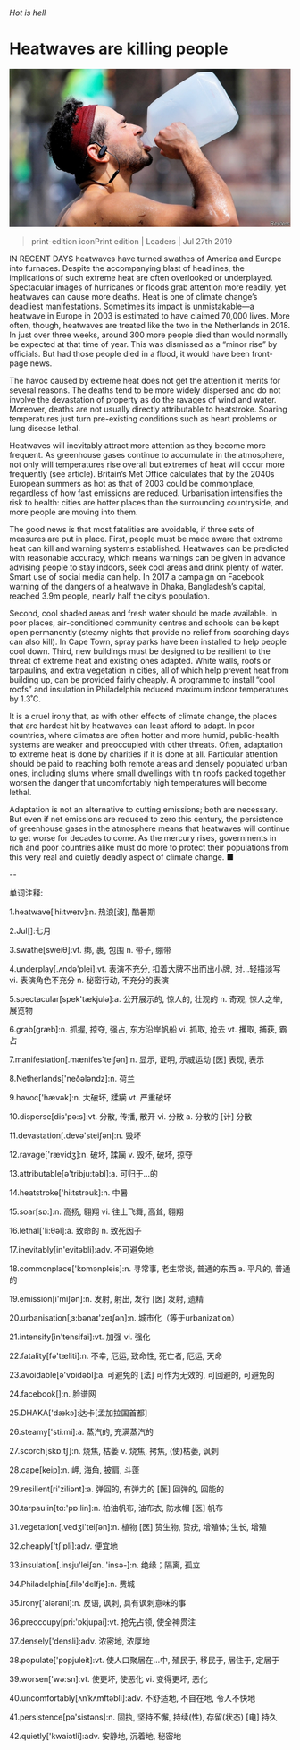###### Hot is hell

# Heatwaves are killing people 

![image](images/20190727_LDP001_0.jpg) 

> print-edition iconPrint edition | Leaders | Jul 27th 2019 

IN RECENT DAYS heatwaves have turned swathes of America and Europe into furnaces. Despite the accompanying blast of headlines, the implications of such extreme heat are often overlooked or underplayed. Spectacular images of hurricanes or floods grab attention more readily, yet heatwaves can cause more deaths. Heat is one of climate change’s deadliest manifestations. Sometimes its impact is unmistakable—a heatwave in Europe in 2003 is estimated to have claimed 70,000 lives. More often, though, heatwaves are treated like the two in the Netherlands in 2018. In just over three weeks, around 300 more people died than would normally be expected at that time of year. This was dismissed as a “minor rise” by officials. But had those people died in a flood, it would have been front-page news. 

The havoc caused by extreme heat does not get the attention it merits for several reasons. The deaths tend to be more widely dispersed and do not involve the devastation of property as do the ravages of wind and water. Moreover, deaths are not usually directly attributable to heatstroke. Soaring temperatures just turn pre-existing conditions such as heart problems or lung disease lethal. 

Heatwaves will inevitably attract more attention as they become more frequent. As greenhouse gases continue to accumulate in the atmosphere, not only will temperatures rise overall but extremes of heat will occur more frequently (see article). Britain’s Met Office calculates that by the 2040s European summers as hot as that of 2003 could be commonplace, regardless of how fast emissions are reduced. Urbanisation intensifies the risk to health: cities are hotter places than the surrounding countryside, and more people are moving into them. 

The good news is that most fatalities are avoidable, if three sets of measures are put in place. First, people must be made aware that extreme heat can kill and warning systems established. Heatwaves can be predicted with reasonable accuracy, which means warnings can be given in advance advising people to stay indoors, seek cool areas and drink plenty of water. Smart use of social media can help. In 2017 a campaign on Facebook warning of the dangers of a heatwave in Dhaka, Bangladesh’s capital, reached 3.9m people, nearly half the city’s population. 

Second, cool shaded areas and fresh water should be made available. In poor places, air-conditioned community centres and schools can be kept open permanently (steamy nights that provide no relief from scorching days can also kill). In Cape Town, spray parks have been installed to help people cool down. Third, new buildings must be designed to be resilient to the threat of extreme heat and existing ones adapted. White walls, roofs or tarpaulins, and extra vegetation in cities, all of which help prevent heat from building up, can be provided fairly cheaply. A programme to install “cool roofs” and insulation in Philadelphia reduced maximum indoor temperatures by 1.3˚C. 

It is a cruel irony that, as with other effects of climate change, the places that are hardest hit by heatwaves can least afford to adapt. In poor countries, where climates are often hotter and more humid, public-health systems are weaker and preoccupied with other threats. Often, adaptation to extreme heat is done by charities if it is done at all. Particular attention should be paid to reaching both remote areas and densely populated urban ones, including slums where small dwellings with tin roofs packed together worsen the danger that uncomfortably high temperatures will become lethal. 

Adaptation is not an alternative to cutting emissions; both are necessary. But even if net emissions are reduced to zero this century, the persistence of greenhouse gases in the atmosphere means that heatwaves will continue to get worse for decades to come. As the mercury rises, governments in rich and poor countries alike must do more to protect their populations from this very real and quietly deadly aspect of climate change. ■ 

-- 

 单词注释:

1.heatwave[ˈhi:tweɪv]:n. 热浪[波], 酷暑期 

2.Jul[]:七月 

3.swathe[sweiθ]:vt. 绑, 裹, 包围 n. 带子, 绷带 

4.underplay[.ʌndә'plei]:vt. 表演不充分, 扣着大牌不出而出小牌, 对...轻描淡写 vi. 表演角色不充分 n. 秘密行动, 不充分的表演 

5.spectacular[spek'tækjulә]:a. 公开展示的, 惊人的, 壮观的 n. 奇观, 惊人之举, 展览物 

6.grab[græb]:n. 抓握, 掠夺, 强占, 东方沿岸帆船 vi. 抓取, 抢去 vt. 攫取, 捕获, 霸占 

7.manifestation[.mænifes'teiʃәn]:n. 显示, 证明, 示威运动 [医] 表现, 表示 

8.Netherlands['neðәlәndz]:n. 荷兰 

9.havoc['hævәk]:n. 大破坏, 蹂躏 vt. 严重破坏 

10.disperse[dis'pә:s]:vt. 分散, 传播, 散开 vi. 分散 a. 分散的 [计] 分散 

11.devastation[.devә'steiʃәn]:n. 毁坏 

12.ravage['rævidʒ]:n. 破坏, 蹂躏 v. 毁坏, 破坏, 掠夺 

13.attributable[ә'tribju:tәbl]:a. 可归于...的 

14.heatstroke['hi:tstrәuk]:n. 中暑 

15.soar[sɒ:]:n. 高扬, 翱翔 vi. 往上飞舞, 高耸, 翱翔 

16.lethal['li:θәl]:a. 致命的 n. 致死因子 

17.inevitably[in'evitәbli]:adv. 不可避免地 

18.commonplace['kɒmәnpleis]:n. 寻常事, 老生常谈, 普通的东西 a. 平凡的, 普通的 

19.emission[i'miʃәn]:n. 发射, 射出, 发行 [医] 发射, 遗精 

20.urbanisation[ˌɜ:bənaɪ'zeɪʃən]:n. 城市化（等于urbanization） 

21.intensify[in'tensifai]:vt. 加强 vi. 强化 

22.fatality[fә'tæliti]:n. 不幸, 厄运, 致命性, 死亡者, 厄运, 天命 

23.avoidable[ә'vɒidәbl]:a. 可避免的 [法] 可作为无效的, 可回避的, 可避免的 

24.facebook[]:n. 脸谱网 

25.DHAKA['dækә]:达卡[孟加拉国首都] 

26.steamy['sti:mi]:a. 蒸汽的, 充满蒸汽的 

27.scorch[skɒ:tʃ]:n. 烧焦, 枯萎 v. 烧焦, 拷焦, (使)枯萎, 讽刺 

28.cape[keip]:n. 岬, 海角, 披肩, 斗蓬 

29.resilient[ri'ziliәnt]:a. 弹回的, 有弹力的 [医] 回弹的, 回能的 

30.tarpaulin[tɑ:'pɒ:lin]:n. 柏油帆布, 油布衣, 防水帽 [医] 帆布 

31.vegetation[.vedʒi'teiʃәn]:n. 植物 [医] 贽生物, 贽疣, 增殖体; 生长, 增殖 

32.cheaply['tʃipli]:adv. 便宜地 

33.insulation[.insju'leiʃәn. 'insә-]:n. 绝缘；隔离, 孤立 

34.Philadelphia[.filә'delfjә]:n. 费城 

35.irony['aiәrәni]:n. 反语, 讽刺, 具有讽刺意味的事 

36.preoccupy[pri:'ɒkjupai]:vt. 抢先占领, 使全神贯注 

37.densely['densli]:adv. 浓密地, 浓厚地 

38.populate['pɔpjuleit]:vt. 使人口聚居在...中, 殖民于, 移民于, 居住于, 定居于 

39.worsen['wә:sn]:vt. 使更坏, 使恶化 vi. 变得更坏, 恶化 

40.uncomfortably[ʌnˈkʌmftəbli]:adv. 不舒适地, 不自在地, 令人不快地 

41.persistence[pә'sistәns]:n. 固执, 坚持不懈, 持续(性), 存留(状态) [电] 持久 

42.quietly['kwaiәtli]:adv. 安静地, 沉着地, 秘密地 

